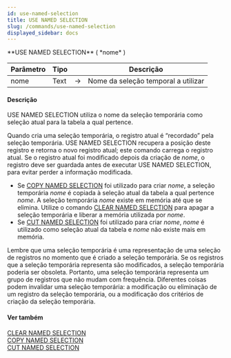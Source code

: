 ```yaml
---
id: use-named-selection
title: USE NAMED SELECTION
slug: /commands/use-named-selection
displayed_sidebar: docs
---
```


<!--REF #_command_.USE NAMED SELECTION.Syntax-->**USE NAMED SELECTION** ( *nome* )<!-- END REF-->
<!--REF #_command_.USE NAMED SELECTION.Params-->
| Parâmetro | Tipo |  | Descrição |
| --- | --- | --- | --- |
| nome | Text | &#8594;  | Nome da seleção temporal a utilizar |

<!-- END REF-->

#### Descrição 

<!--REF #_command_.USE NAMED SELECTION.Summary-->USE NAMED SELECTION utiliza o nome da seleção temporária como seleção atual para la tabela a qual pertence.<!-- END REF-->

Quando cria uma seleção temporária, o registro atual é “recordado” pela seleção temporária. USE NAMED SELECTION recupera a posição deste registro e retorna o novo registro atual; este comando carrega o registro atual. Se o registro atual foi modificado depois da criação de *nome*, o registro deve ser guardada antes de executar USE NAMED SELECTION, para evitar perder a informação modificada.

* Se [COPY NAMED SELECTION](copy-named-selection.md "COPY NAMED SELECTION") foi utilizado para criar *nome*, a seleção temporária *nome* é copiada à seleção atual da tabela a qual pertence *nome*. A seleção temporária *nome* existe em memória até que se elimina. Utilize o comando [CLEAR NAMED SELECTION](clear-named-selection.md "CLEAR NAMED SELECTION") para apagar a seleção temporária e liberar a memória utilizada por *nome*.
* Se [CUT NAMED SELECTION](cut-named-selection.md "CUT NAMED SELECTION") foi utilizado para criar *nome*, *nome* é utilizado como seleção atual da tabela e *nome* não existe mais em memória.

Lembre que uma seleção temporária é uma representação de uma seleção de registros no momento que é criado a seleção temporária. Se os registros que a seleção temporária representa são modificados, a seleção temporária poderia ser obsoleta. Portanto, uma seleção temporária representa um grupo de registros que não mudam com frequência. Diferentes coisas podem invalidar uma seleção temporária: a modificação ou eliminação de um registro da seleção temporária, ou a modificação dos critérios de criação da seleção temporária.

#### Ver também 

[CLEAR NAMED SELECTION](clear-named-selection.md)  
[COPY NAMED SELECTION](copy-named-selection.md)  
[CUT NAMED SELECTION](cut-named-selection.md)  
